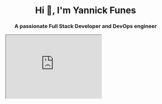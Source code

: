 <h1 align="center">Hi 👋, I'm Yannick Funes</h1>
<h3 align="center">A passionate Full Stack Developer and DevOps engineer</h3>

<iframe
  id="inlineFrameExample"
  title="Inline Frame Example"
  width="300"
  height="200"
  src="https://www.linkedin.com/in/yannick-yasuhiro-funes-chavez/">
</iframe>
